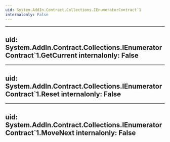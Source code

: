```yaml
---
uid: System.AddIn.Contract.Collections.IEnumeratorContract`1
internalonly: False
---
```


---
uid: System.AddIn.Contract.Collections.IEnumeratorContract`1.GetCurrent
internalonly: False
---

---
uid: System.AddIn.Contract.Collections.IEnumeratorContract`1.Reset
internalonly: False
---

---
uid: System.AddIn.Contract.Collections.IEnumeratorContract`1.MoveNext
internalonly: False
---

